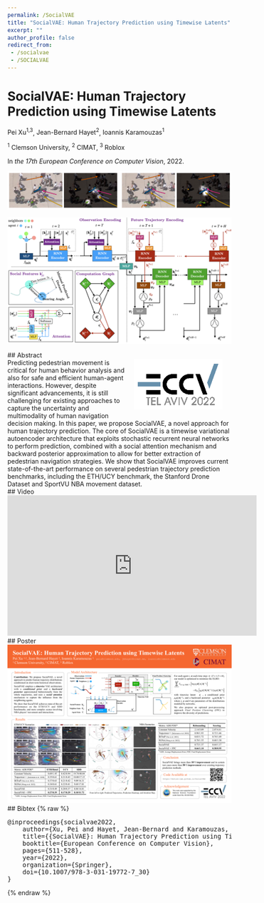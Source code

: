 ```yaml
---
permalink: /SocialVAE
title: "SocialVAE: Human Trajectory Prediction using Timewise Latents"
excerpt: ""
author_profile: false
redirect_from: 
 - /socialvae
 - /SOCIALVAE
--- 
```



# SocialVAE: Human Trajectory Prediction using Timewise Latents

<p class="author">
<span>Pei Xu<sup>1,3</sup></span>,
<span>Jean-Bernard Hayet<sup>2</sup></span>,
<span>Ioannis Karamouzas<sup>1</sup></span>
</p>

<p class="affiliation">
<span><sup>1</sup> Clemson University</span>,
<span><sup>2</sup> CIMAT</span>,
<span><sup>3</sup> Roblox</span>
</p>

In _the 17th European Conference on Computer Vision_, 2022.

<div class="m10"></div>
<div class="teaser">
<p><img src="projects/SocialVAE/teaser.png" /></p>
<div class="m10"></div>
<p><img src="projects/SocialVAE/overview.png" /></p>
</div>

<div class="m10"></div>
## Abstract
<div class="abstract">
<img src="projects/SocialVAE/ECCV-logo3.png" style="width:200px;float:right;max-width:100%;padding:0 20px 10px 20px" />
Predicting pedestrian movement is critical for human behavior analysis and also for safe and efficient human-agent interactions. However, despite significant advancements, it is still challenging for existing approaches to capture the uncertainty and multimodality of human navigation decision making. In this paper, we propose SocialVAE, a novel approach for human trajectory prediction. The core of SocialVAE is a timewise variational autoencoder architecture that exploits stochastic recurrent neural networks to perform prediction, combined with a social attention mechanism and backward posterior approximation to allow for better extraction of pedestrian navigation strategies. We show that SocialVAE improves current state-of-the-art performance on several pedestrian trajectory prediction benchmarks, including the ETH/UCY benchmark, the Stanford Drone Dataset and SportVU NBA movement dataset.
</div>


<div class="m10"></div>
<a href="https://arxiv.org/abs/2203.08207" class="paper-link" title="Paper"></a>
<a href="https://github.com/xupei0610/SocialVAE" class="code-link" title="Code"></a>


<div class="m10"></div>
## Video
<div style="max-width:560px">
<iframe width="560" height="315" src="https://www.youtube.com/embed/nXrreTmXktM?si=c66LWojq8FxsGBDN" frameborder="0" allow="accelerometer; autoplay; clipboard-write; encrypted-media; gyroscope; picture-in-picture; web-share" allowfullscreen></iframe>
</div>

<div class="m10"></div>
## Poster
<a href="projects/SocialVAE/poster.pdf"><img src="projects/SocialVAE/poster.png" style="max-width:100%"></a>



<div class="m10"></div>
## Bibtex
{% raw %}<pre class="bibtex">
@inproceedings{socialvae2022,
    author={Xu, Pei and Hayet, Jean-Bernard and Karamouzas, Ioannis},
    title={{SocialVAE}: Human Trajectory Prediction using Timewise Latents},
    booktitle={European Conference on Computer Vision},
    pages={511-528},
    year={2022},
    organization={Springer},
    doi={10.1007/978-3-031-19772-7_30}
}
</pre>{% endraw %}
